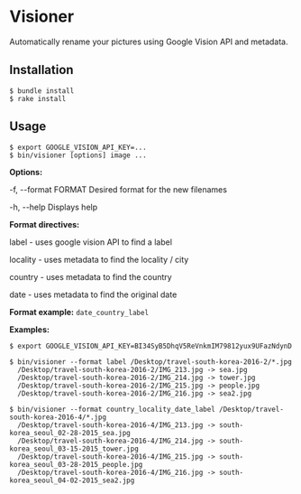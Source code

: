 # Visioner

Automatically rename your pictures using Google Vision API and metadata.

## Installation

    $ bundle install
    $ rake install

## Usage

    $ export GOOGLE_VISION_API_KEY=...
    $ bin/visioner [options] image ...

**Options:**

-f, --format FORMAT              Desired format for the new filenames

-h, --help                       Displays help

**Format directives:**

   label - uses google vision API to find a label
   
   locality - uses metadata to find the locality / city
   
   country - uses metadata to find the country
   
   date - uses metadata to find the original date
   
**Format example:** `date_country_label`

**Examples:**

    $ export GOOGLE_VISION_API_KEY=BI34SyB5DhqV5ReVnkmIM79812yux9UFazNdynD

    $ bin/visioner --format label /Desktop/travel-south-korea-2016-2/*.jpg
      /Desktop/travel-south-korea-2016-2/IMG_213.jpg -> sea.jpg
      /Desktop/travel-south-korea-2016-2/IMG_214.jpg -> tower.jpg
      /Desktop/travel-south-korea-2016-2/IMG_215.jpg -> people.jpg
      /Desktop/travel-south-korea-2016-2/IMG_216.jpg -> sea2.jpg

    $ bin/visioner --format country_locality_date_label /Desktop/travel-south-korea-2016-4/*.jpg
      /Desktop/travel-south-korea-2016-4/IMG_213.jpg -> south-korea_seoul_02-28-2015_sea.jpg
      /Desktop/travel-south-korea-2016-4/IMG_214.jpg -> south-korea_seoul_03-15-2015_tower.jpg
      /Desktop/travel-south-korea-2016-4/IMG_215.jpg -> south-korea_seoul_03-28-2015_people.jpg
      /Desktop/travel-south-korea-2016-4/IMG_216.jpg -> south-korea_seoul_04-02-2015_sea2.jpg
